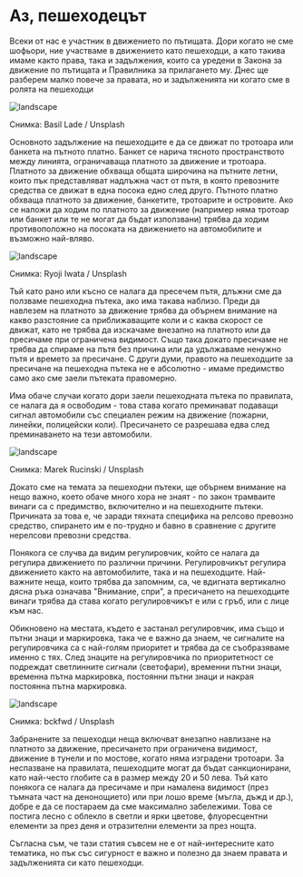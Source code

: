 # Аз, пешеходецът

Всеки от нас е участник в движението по пътищата. Дори когато не сме шофьори, ние участваме в движението като пешеходци, а като такива имаме както права, така и задължения, които са уредени в Закона за движение по пътищата и Правилника за прилагането му. Днес ще разберем малко повече за правата, но и задълженията ни когато сме в ролята на пешеходци

![landscape](https://images.unsplash.com/photo-1541324995367-63b9fd676860?q=80&w=1470&auto=format&fit=crop&ixlib=rb-4.0.3&ixid=M3wxMjA3fDB8MHxwaG90by1wYWdlfHx8fGVufDB8fHx8fA%3D%3D)

Снимка: Basil Lade / Unsplash

Основното задължение на пешеходците е да се движат по тротоара или банкета на пътното платно. Банкет се нарича тясното пространството между линията, ограничаваща платното за движение и тротоара. Платното за движение обхваща общата широчина на пътните летни, които пък представляват надлъжна част от пътя, в която превозните средства се движат в една посока едно след друго. Пътното платно обхваща платното за движение, банкетите, тротоарите и островите. Ако се наложи да ходим по платното за движение (например няма тротоар или банкет или те не могат да бъдат използвани) трябва да ходим противоположно на посоката на движението на автомобилите и възможно най-вляво.

![landscape](https://images.unsplash.com/photo-1528642474498-1af0c17fd8c3?q=80&w=1469&auto=format&fit=crop&ixlib=rb-4.0.3&ixid=M3wxMjA3fDB8MHxwaG90by1wYWdlfHx8fGVufDB8fHx8fA%3D%3D)

Снимка: Ryoji Iwata / Unsplash

Тъй като рано или късно се налага да пресечем пътя, длъжни сме да ползваме пешеходна пътека, ако има такава наблизо. Преди да навлезем на платното за движение трябва да обърнем внимание на какво разстояние са приближаващите коли и с каква скорост се движат, като не трябва да изскачаме внезапно на платното или да пресичаме при ограничена видимост. Също така докато пресичаме не трябва да спираме на пътя без причина или да удължаваме ненужно пътя и времето за пресичане. С други думи, правото на пешеходците за пресичане на пешеходна пътека не е абсолютно - имаме предимство само ако сме заели пътеката правомерно.

Има обаче случаи когато дори заели пешеходната пътека по правилата, се налага да я освободим - това става когато преминават подаващи сигнал автомобили със специален режим на движение (пожарни, линейки, полицейски коли). Пресичането се разрешава едва след преминаването на тези автомобили.

![landscape](https://images.unsplash.com/photo-1559538834-8b012e20a84f?q=80&w=1469&auto=format&fit=crop&ixlib=rb-4.0.3&ixid=M3wxMjA3fDB8MHxwaG90by1wYWdlfHx8fGVufDB8fHx8fA%3D%3D)

Снимка: Marek Rucinski / Unsplash

Докато сме на темата за пешеходни пътеки, ще обърнем внимание на нещо важно, което обаче много хора не знаят - по закон трамваите винаги са с предимство, включително и на пешеходните пътеки. Причината за това е, че заради тяхната специфика на релсово превозно средство, спирането им е по-трудно и бавно в сравнение с другите нерелсови превозни средства.

Понякога се случва да видим регулировчик, който се налага да регулира движението по различни причини. Регулировчикът регулира движението както на автомобилите, така и на пешеходците. Най-важните неща, които трябва да запомним, са, че вдигната вертикално дясна ръка означава "Внимание, спри", а пресичането на пешеходците винаги трябва да става когато регулировчикът е или с гръб, или с лице към нас.

Обикновено на местата, където е застанал регулировчик, има също и пътни знаци и маркировка, така че е важно да знаем, че сигналите на регулировчика са с най-голям приоритет и трябва да се съобразяваме именно с тях. След знаците на регулировчика по приоритетност се подреждат светлинните сигнали (светофари), временни пътни знаци, временна пътна маркировка, постоянни пътни знаци и накрая постоянна пътна маркировка. 

![landscape](https://images.unsplash.com/photo-1565065524861-0be4646f450b?q=80&w=1470&auto=format&fit=crop&ixlib=rb-4.0.3&ixid=M3wxMjA3fDB8MHxwaG90by1wYWdlfHx8fGVufDB8fHx8fA%3D%3D)

Снимка: bckfwd / Unsplash

Забранените за пешеходци неща включват внезапно навлизане на платното за движение, пресичането при ограничена видимост, движение в тунели и по мостове, когато няма изградени тротоари. За неспазване на правилата, пешеходците могат да бъдат санкционирани, като най-често глобите са в размер между 20 и 50 лева. Тъй като понякога се налага да пресичаме и при намалена видимост (през тъмната част на денонощието) или при лошо време (мъгла, дъжд и др.), добре е да се постараем да сме максимално забележими. Това се постига лесно с облекло в светли и ярки цветове, флуоресцентни елементи за през деня и отразителни елементи за през нощта. 

Съгласна съм, че тази статия съвсем не е от най-интересните като тематика, но пък със сигурност е важно и полезно да знаем правата и задълженията си като пешеходци.